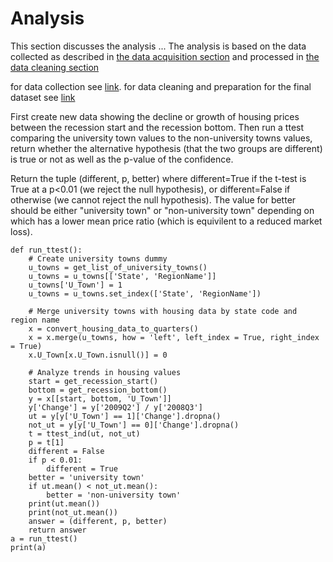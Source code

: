 # Analysis

This section discusses the analysis ... The analysis is based on the data collected as described in [the data acquisition section](https://eagronin.github.io/my-first-repo/) and processed in [the data cleaning section](...)

for data collection see [link](...).  for data cleaning and preparation for the final dataset see [link](...)

First create new data showing the decline or growth of housing prices between the recession start and 
the recession bottom. Then run a ttest comparing the university town values to the non-university towns values, 
return whether the alternative hypothesis (that the two groups are different) is true or not as well as 
the p-value of the confidence. 

Return the tuple (different, p, better) where different=True if the t-test is True at a p<0.01 
(we reject the null hypothesis), or different=False if otherwise (we cannot reject the null hypothesis). 
The value for better should be either "university town" or "non-university town" depending on which has 
a lower mean price ratio (which is equivilent to a reduced market loss).

```
def run_ttest():    
    # Create university towns dummy
    u_towns = get_list_of_university_towns()
    u_towns = u_towns[['State', 'RegionName']]
    u_towns['U_Town'] = 1
    u_towns = u_towns.set_index(['State', 'RegionName'])
    
    # Merge university towns with housing data by state code and region name
    x = convert_housing_data_to_quarters()
    x = x.merge(u_towns, how = 'left', left_index = True, right_index = True)
    x.U_Town[x.U_Town.isnull()] = 0
    
    # Analyze trends in housing values
    start = get_recession_start()
    bottom = get_recession_bottom()
    y = x[[start, bottom, 'U_Town']]
    y['Change'] = y['2009Q2'] / y['2008Q3']
    ut = y[y['U_Town'] == 1]['Change'].dropna()
    not_ut = y[y['U_Town'] == 0]['Change'].dropna()
    t = ttest_ind(ut, not_ut)
    p = t[1]
    different = False
    if p < 0.01:
        different = True
    better = 'university town'
    if ut.mean() < not_ut.mean():
        better = 'non-university town'
    print(ut.mean())
    print(not_ut.mean())
    answer = (different, p, better)
    return answer
a = run_ttest()
print(a)
```
